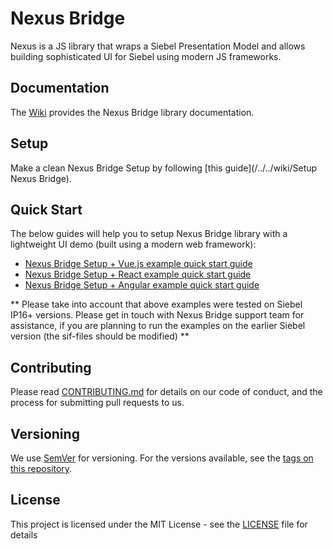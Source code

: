 # Nexus Bridge
Nexus is a JS library that wraps a Siebel Presentation Model and allows building sophisticated UI for Siebel using modern JS frameworks.

## Documentation
The [Wiki](/../../wiki) provides the Nexus Bridge library documentation.

## Setup
Make a clean Nexus Bridge Setup by following [this guide](/../../wiki/Setup Nexus Bridge).

## Quick Start
The below guides will help you to setup Nexus Bridge library with a lightweight UI demo (built using a modern web framework):
- [Nexus Bridge Setup + Vue.js example quick start guide](/../../examples/VUE.JS%20Examples/Demo%20Example/readme.md)
- [Nexus Bridge Setup + React example quick start guide](https://cbox.ideaportriga.lv/oleg.koleskin/n19helper/blob/master/examples/REACT%20Examples/Demo%20Example/readme.md)
- [Nexus Bridge Setup + Angular example quick start guide](https://cbox.ideaportriga.lv/oleg.koleskin/n19helper/blob/master/examples/ANGULAR%20Examples/SR%20Form%20Applet/README.md)

** Please take into account that above examples were tested on Siebel IP16+ versions. Please get in touch with Nexus Bridge support team for assistance, if you are planning to run the examples on the earlier Siebel version (the sif-files should be modified) **

## Contributing
Please read [CONTRIBUTING.md](CONTRIBUTING.md) for details on our code of conduct, and the process for submitting pull requests to us.

## Versioning
We use [SemVer](http://semver.org/) for versioning. For the versions available, see the [tags on this repository](/../../tags). 

## License
This project is licensed under the MIT License - see the [LICENSE](LICENSE) file for details
